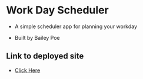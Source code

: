# Work Day Scheduler 

* A simple scheduler app for planning your workday



- Built by Bailey Poe

## Link to deployed site

- [Click Here](https://bpoe1222.github.io/Daily-Planner/)
